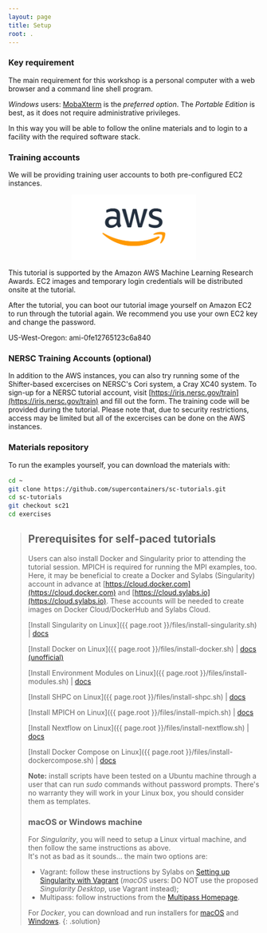 ```yaml
---
layout: page
title: Setup
root: .
---
```



### Key requirement

The main requirement for this workshop is a personal computer with a web browser and a command line shell program.  

*Windows* users: [MobaXterm](https://mobaxterm.mobatek.net/download-home-edition.html) is the *preferred option*.  The *Portable Edition* is best, as it does not require administrative privileges.  
<!--Other acceptable options would be [Visual Studio Code](https://code.visualstudio.com/) or PuTTY, but you will also need to install [Cygwin/X](https://x.cygwin.com) to run the example on X11 applications.  -->
In this way you will be able to follow the online materials and to login to a facility with the required software stack.


### Training accounts

We will be providing training user accounts to both pre-configured EC2 instances.

<div style="text-align:center"><img src="fig/AWS_logo.png" width="250"></div>

This tutorial is supported by the Amazon AWS Machine Learning Research Awards. EC2 images and temporary login credentials will be distributed onsite at the tutorial.

After the tutorial, you can boot our tutorial image yourself on Amazon EC2 to run through the tutorial again. We recommend you use your own EC2 key and change the password.

US-West-Oregon: ami-0fe12765123c6a840


### NERSC Training Accounts (optional)

In addition to the AWS instances, you can also try running some of the Shifter-based excercises on NERSC's Cori system, a Cray XC40 system.  To sign-up for a NERSC tutorial account, visit
[https://iris.nersc.gov/train](https://iris.nersc.gov/train) and fill out the form.  The training code will be provided during the tutorial.  Please note that, due to security
restrictions, access may be limited but all of the excercises can be done on the AWS instances.


### Materials repository

To run the examples yourself, you can download the materials with:

```bash
cd ~
git clone https://github.com/supercontainers/sc-tutorials.git
cd sc-tutorials
git checkout sc21
cd exercises
```


> ## Prerequisites for self-paced tutorials
> 
> Users can also install Docker and Singularity prior to attending the tutorial session.  MPICH is required for running the MPI examples, too.  
> Here, it may be beneficial to create a Docker and Sylabs (Singularity) account in advance at [https://cloud.docker.com](https://cloud.docker.com) and [https://cloud.sylabs.io](https://cloud.sylabs.io).  These accounts will be needed to create images on Docker Cloud/DockerHub and Sylabs Cloud.
> 
> [Install Singularity on Linux]({{ page.root }}/files/install-singularity.sh) \| [docs](https://singularity.hpcng.org/user-docs/3.5/quick_start.html)
> 
> [Install Docker on Linux]({{ page.root }}/files/install-docker.sh) \| [docs (unofficial)](https://www.itzgeek.com/how-tos/linux/ubuntu-how-tos/how-to-install-docker-on-ubuntu-18-04-lts-bionic-beaver.html)
> 
> [Install Environment Modules on Linux]({{ page.root }}/files/install-modules.sh) \| [docs](http://modules.sourceforge.net)
> 
> [Install SHPC on Linux]({{ page.root }}/files/install-shpc.sh) \| [docs](https://singularity-hpc.readthedocs.io)
> 
> [Install MPICH on Linux]({{ page.root }}/files/install-mpich.sh) \| [docs](https://www.mpich.org/documentation/guides/)
> 
> [Install Nextflow on Linux]({{ page.root }}/files/install-nextflow.sh) \| [docs](https://www.nextflow.io/docs/latest/getstarted.html)
> 
> [Install Docker Compose on Linux]({{ page.root }}/files/install-dockercompose.sh) \| [docs](https://docs.docker.com/compose/)
> 
> **Note:** install scripts have been tested on a Ubuntu machine through a user that can run *sudo* commands without password prompts. There's no warranty they will work in your Linux box, you should consider them as templates.
> 
> ### macOS or Windows machine
> 
> For *Singularity*, you will need to setup a Linux virtual machine, and then follow the same instructions as above.  
> It's not as bad as it sounds... the main two options are:
>   - Vagrant: follow these instructions by Sylabs on [Setting up Singularity with Vagrant](https://singularity.hpcng.org/admin-docs/3.5/installation.html#installation-on-windows-or-mac) (*macOS* users: DO NOT use the proposed *Singularity Desktop*, use Vagrant instead);
>   - Multipass: follow instructions from the [Multipass Homepage](https://multipass.run).
> 
> For *Docker*, you can download and run installers for [macOS](https://hub.docker.com/editions/community/docker-ce-desktop-mac/) and [Windows](https://hub.docker.com/editions/community/docker-ce-desktop-windows/).
{: .solution}
